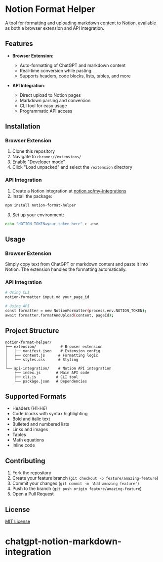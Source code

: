 # Notion Format Helper

A tool for formatting and uploading markdown content to Notion, available as both a browser extension and API integration.

## Features

- **Browser Extension**:
  - Auto-formatting of ChatGPT and markdown content
  - Real-time conversion while pasting
  - Supports headers, code blocks, lists, tables, and more

- **API Integration**:
  - Direct upload to Notion pages
  - Markdown parsing and conversion
  - CLI tool for easy usage
  - Programmatic API access

## Installation

### Browser Extension
1. Clone this repository
2. Navigate to `chrome://extensions/`
3. Enable "Developer mode"
4. Click "Load unpacked" and select the `/extension` directory

### API Integration
1. Create a Notion integration at [notion.so/my-integrations](https://www.notion.so/my-integrations)
2. Install the package:
```bash
npm install notion-format-helper
```
3. Set up your environment:
```bash
echo "NOTION_TOKEN=your_token_here" > .env
```

## Usage

### Browser Extension
Simply copy text from ChatGPT or markdown content and paste it into Notion. The extension handles the formatting automatically.

### API Integration
```bash
# Using CLI
notion-formatter input.md your_page_id

# Using API
const formatter = new NotionFormatter(process.env.NOTION_TOKEN);
await formatter.formatAndUpload(content, pageId);
```

## Project Structure
```
notion-format-helper/
├── extension/           # Browser extension
│   ├── manifest.json    # Extension config
│   ├── content.js      # Formatting logic
│   └── styles.css      # Styling
│
└── api-integration/    # Notion API integration
    ├── index.js       # Main API code
    ├── cli.js         # CLI tool
    └── package.json   # Dependencies
```

## Supported Formats
- Headers (H1-H6)
- Code blocks with syntax highlighting
- Bold and italic text
- Bulleted and numbered lists
- Links and images
- Tables
- Math equations
- Inline code

## Contributing
1. Fork the repository
2. Create your feature branch (`git checkout -b feature/amazing-feature`)
3. Commit your changes (`git commit -m 'Add amazing feature'`)
4. Push to the branch (`git push origin feature/amazing-feature`)
5. Open a Pull Request

## License
[MIT License](LICENSE)


# chatgpt-notion-markdown-integration
